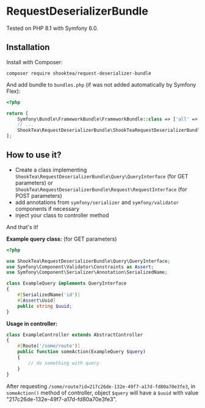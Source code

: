 # RequestDeserializerBundle

Tested on PHP 8.1 with Symfony 6.0.

## Installation

Install with Composer:

```
composer require shooktea/request-deserializer-bundle
```

And add bundle to `bundles.php` (if was not added automatically by Symfony Flex):

```php
<?php

return [
    Symfony\Bundle\FrameworkBundle\FrameworkBundle::class => ['all' => true],
    // ...
    ShookTea\RequestDeserializerBundle\ShookTeaRequestDeserializerBundle::class => ['all' => true],
];
```

## How to use it?

- Create a class implementing `ShookTea\RequestDeserializerBundle\Query\QueryInterface` (for GET parameters) or
  `ShookTea\RequestDeserializerBundle\Request\RequestInterface` (for POST parameters)
- add annotations from `symfony/serializer` and `symfony/validator` components if necessary
- inject your class to controller method

And that's it!

**Example query class:** (for GET parameters)

```php
<?php

use ShookTea\RequestDeserializerBundle\Query\QueryInterface;
use Symfony\Component\Validator\Constraints as Assert;
use Symfony\Component\Serializer\Annotation\SerializedName;

class ExampleQuery implements QueryInterface
{
    #[SerializedName('id')]
    #[Assert\Uuid]
    public string $uuid;
}
```

**Usage in controller:**

```php
class ExampleController extends AbstractController
{
    #[Route('/some/route')]
    public function someAction(ExampleQuery $query)
    {
        // do something with query
    }
}
```

After requesting `/some/route?id=217c26de-132e-49f7-a17d-fd80a70e3fe3`, in `someAction()` method of controller,
object `$query` will have a `$uuid` with value "217c26de-132e-49f7-a17d-fd80a70e3fe3".
